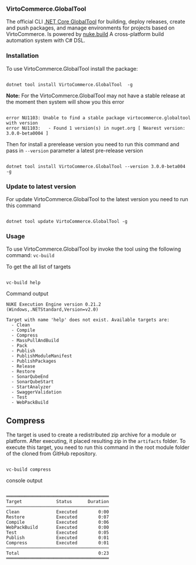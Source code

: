 ### VirtoCommerce.GlobalTool

The official CLI [.NET Core GlobalTool](https://docs.microsoft.com/en-us/dotnet/core/tools/global-tools) for building, deploy releases, create and push packages, and manage environments for projects based on VirtoCommerce. Is powered by [nuke.build](https://nuke.build/) A cross-platform build automation system with C# DSL.

### Installation

To use VirtoCommerce.GlobalTool  install the  package:

```console

dotnet tool install VirtoCommerce.GlobalTool  -g

```

**Note:** For the VirtoCommerce.GlobalTool may not have a stable release at the moment then system will show you this error

```console

error NU1103: Unable to find a stable package virtocommerce.globaltool with version
error NU1103:   - Found 1 version(s) in nuget.org [ Nearest version: 3.0.0-beta0004 ]

```
Then for install a prerelease version you need to run this command and pass in `--version` parameter a latest pre-release version

```console

dotnet tool install VirtoCommerce.GlobalTool --version 3.0.0-beta004  -g

```


### Update to latest version 
For update VirtoCommerce.GlobalTool to the latest version you need to run this command

```console

dotnet tool update VirtoCommerce.GlobalTool -g

```

### Usage
To use VirtoCommerce.GlobalTool by invoke the tool using the following command: `vc-build`

To get the all list of targets 
```console

vc-build help

```
Command output

```console
NUKE Execution Engine version 0.21.2 (Windows,.NETStandard,Version=v2.0)

Target with name 'help' does not exist. Available targets are:
  - Clean
  - Compile
  - Compress
  - MassPullAndBuild
  - Pack
  - Publish
  - PublishModuleManifest
  - PublishPackages
  - Release
  - Restore
  - SonarQubeEnd
  - SonarQubeStart
  - StartAnalyzer
  - SwaggerValidation
  - Test
  - WebPackBuild

```

## Compress
The target is used to create a redistributed zip archive for a module or platform. After executing, it  placed resulting zip in the `artifacts` folder.
To execute this target, you need to run this command in the root module folder of the cloned from GitHub repository.

```console

vc-build compress

```

console output

```console

═══════════════════════════════════════
Target             Status      Duration
───────────────────────────────────────
Clean              Executed        0:00
Restore            Executed        0:07
Compile            Executed        0:06
WebPackBuild       Executed        0:00
Test               Executed        0:05
Publish            Executed        0:01
Compress           Executed        0:01
───────────────────────────────────────
Total                              0:23
═══════════════════════════════════════

```

